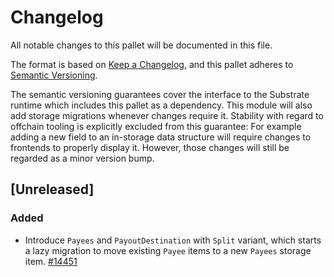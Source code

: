 # Changelog

All notable changes to this pallet will be documented in this file.

The format is based on [Keep a Changelog](https://keepachangelog.com/en/1.0.0/), and this pallet
adheres to [Semantic Versioning](https://semver.org/spec/v2.0.0.html).

The semantic versioning guarantees cover the interface to the Substrate runtime which includes this
pallet as a dependency. This module will also add storage migrations whenever changes require it.
Stability with regard to offchain tooling is explicitly excluded from this guarantee: For example
adding a new field to an in-storage data structure will require changes to frontends to properly
display it. However, those changes will still be regarded as a minor version bump.

## [Unreleased]

### Added

- Introduce `Payees` and `PayoutDestination` with `Split` variant, which starts a lazy migration to
move existing `Payee` items to a new `Payees` storage item.
[#14451](https://github.com/paritytech/substrate/pull/14451)
